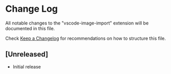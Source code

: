 # Change Log

All notable changes to the "vscode-image-import" extension will be documented in this file.

Check [Keep a Changelog](http://keepachangelog.com/) for recommendations on how to structure this file.

## [Unreleased]

- Initial release